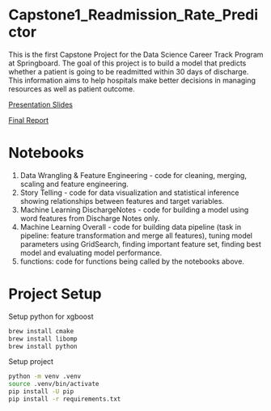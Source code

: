 # Capstone1_Readmission_Rate_Predictor
This is the first Capstone Project for the Data Science Career Track Program at Springboard. The goal of this project is to build a model that predicts whether a patient is going to be readmitted within 30 days of discharge. This information aims to help hospitals make better decisions in managing resources as well as patient outcome. 

[Presentation Slides](https://docs.google.com/presentation/d/1VksqgZgzRRvDBYz7ajUYl9BLyZyff0Dtz14YiOQdq_0/edit?usp=sharing)

[Final Report](https://docs.google.com/document/d/1dsYO3RixDwN-B5tQCjo7ckMlaFsTLXWTbYowZzEJOw8/edit?usp=sharing)

# Notebooks
1. Data Wrangling & Feature Engineering - code for cleaning, merging, scaling and feature engineering.
2. Story Telling - code for data visualization and statistical inference showing relationships between features and target variables.
3. Machine Learning DischargeNotes - code for building a model using word features from Discharge Notes only.
4. Machine Learning Overall - code for building data pipeline (task in pipeline: feature transformation and merge all features), tuning model parameters using GridSearch, finding important feature set, finding best model and evaluating model performance.   
5. functions: code for functions being called by the notebooks above.

# Project Setup

Setup python for xgboost
```sh
brew install cmake
brew install libomp
brew install python
```

Setup project
```sh
python -m venv .venv
source .venv/bin/activate
pip install -U pip
pip install -r requirements.txt
```
